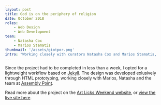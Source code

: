 ```yaml
---
layout: post
title: God is on the periphery of religion
date: October 2018
roles:
    - Web Design
    - Web Development
team:
    - Natasha Cox
    - Marios Stamatis
thumbnail: '/assets/giotpor.png'
intro: "Working closely with curators Natasha Cox and Marios Stamatis, I designed and built an online exhibition of artists' audio works on the occasion of Art Licks Weekend 2018."
---
```


Since the project had to be completed in less than a week, I opted for a lightweight workflow based on [Jekyll](https://jekyllrb.com). The design was developed exlusively through HTML prototyping, working closely with Marios, Natasha and the team at [Assembly Point](http://assemblypoint.xyz).

Read more about the project on the [Art Licks Weekend website](https://artlicksweekend.com/online-project/), or [view the live site here](https://assemblypoint.xyz/giotpor/).